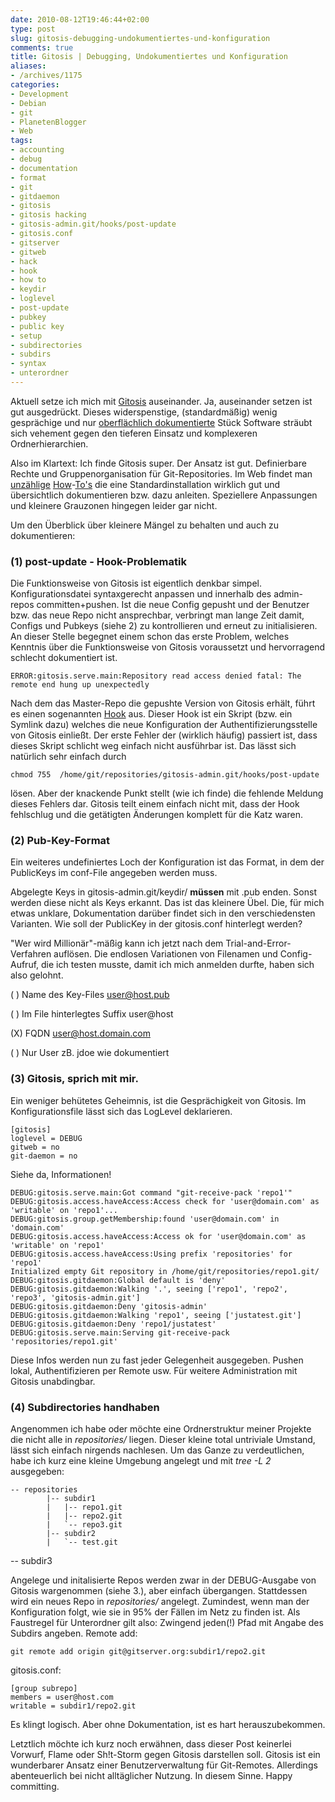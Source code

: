```yaml
---
date: 2010-08-12T19:46:44+02:00
type: post
slug: gitosis-debugging-undokumentiertes-und-konfiguration
comments: true
title: Gitosis | Debugging, Undokumentiertes und Konfiguration
aliases:
- /archives/1175
categories:
- Development
- Debian
- git
- PlanetenBlogger
- Web
tags:
- accounting
- debug
- documentation
- format
- git
- gitdaemon
- gitosis
- gitosis hacking
- gitosis-admin.git/hooks/post-update
- gitosis.conf
- gitserver
- gitweb
- hack
- hook
- how to
- keydir
- loglevel
- post-update
- pubkey
- public key
- setup
- subdirectories
- subdirs
- syntax
- unterordner
---
```


Aktuell setze ich mich mit [Gitosis](http://eagain.net/gitweb/?p=gitosis.git;a=summary) auseinander. Ja, auseinander setzen ist gut ausgedrückt. Dieses  widerspenstige, (standardmäßig) wenig gesprächige und nur [oberflächlich  dokumentierte](http://eagain.net/gitweb/?p=gitosis.git;a=blob;f=README.rst;h=92047762c38cdf018a901b48a5a092796f51500e;hb=dedb3dc63f413ed6eeba8082b7e93ad136b16d0d) Stück Software sträubt sich vehement gegen den  tieferen Einsatz und komplexeren Ordnerhierarchien.

Also im Klartext: Ich finde Gitosis super. Der Ansatz ist gut.  Definierbare Rechte und Gruppenorganisation für Git-Repositories. Im Web  findet man [unzählige](http://scie.nti.st/2007/11/14/hosting-git-repositories-the-easy-and-secure-way) [How](http://bogdan.org.ua/2009/02/20/gitosis-how-to-add-new-repository.html)-[To's](http://www.mantisbt.org/wiki/doku.php/mantisbt:gitosis_management) die eine Standardinstallation wirklich gut und übersichtlich  dokumentieren bzw. dazu anleiten. Speziellere Anpassungen und kleinere  Grauzonen hingegen leider gar nicht.

Um den Überblick über kleinere Mängel zu behalten und auch zu  dokumentieren:


### (1) post-update - Hook-Problematik


Die Funktionsweise von Gitosis ist eigentlich denkbar simpel. Konfigurationsdatei syntaxgerecht anpassen  und innerhalb des admin-repos committen+pushen. Ist die neue Config  gepusht und der Benutzer bzw. das neue Repo nicht ansprechbar, verbringt man lange Zeit damit, Configs und Pubkeys (siehe 2) zu  kontrollieren und erneut zu initialisieren. An dieser Stelle begegnet einem  schon das erste Problem, welches Kenntnis über die Funktionsweise von  Gitosis voraussetzt und hervorragend schlecht dokumentiert ist.
```
ERROR:gitosis.serve.main:Repository read access denied fatal: The remote end hung up unexpectedly
```

Nach dem  das Master-Repo die gepushte Version von Gitosis erhält, führt es einen  sogenannten [Hook](http://www.kernel.org/pub/software/scm/git/docs/githooks.html) aus. Dieser Hook ist ein Skript (bzw. ein Symlink dazu) welches die  neue Konfiguration der Authentifizierungsstelle von Gitosis einließt. Der erste Fehler der (wirklich häufig) passiert ist, dass dieses Skript schlicht weg einfach nicht ausführbar  ist. Das lässt sich natürlich sehr einfach durch

```
chmod 755  /home/git/repositories/gitosis-admin.git/hooks/post-update
```


lösen. Aber der knackende Punkt stellt (wie ich finde) die fehlende Meldung dieses Fehlers dar. Gitosis teilt einem einfach nicht mit,  dass der Hook fehlschlug und die getätigten Änderungen komplett für  die Katz waren.


### (2) Pub-Key-Format


Ein weiteres undefiniertes Loch der Konfiguration ist das Format, in  dem der PublicKeys im conf-File angegeben werden muss.

Abgelegte Keys in gitosis-admin.git/keydir/ **müssen** mit .pub  enden. Sonst werden diese nicht als Keys erkannt. Das ist das  kleinere Übel. Die, für mich etwas unklare, Dokumentation darüber findet sich  in den verschiedensten Varianten. Wie soll der PublicKey in der  gitosis.conf hinterlegt werden?

"Wer wird Millionär"-mäßig kann ich jetzt nach dem  Trial-and-Error-Verfahren auflösen. Die endlosen Variationen von  Filenamen und Config-Aufruf, die ich testen musste, damit ich mich  anmelden durfte, haben sich also gelohnt.








( ) Name des Key-Files user@host.pub


( ) Im File hinterlegtes Suffix user@host






(X) FQDN user@host.domain.com


( ) Nur User zB. jdoe wie dokumentiert






### (3) Gitosis, sprich mit mir.


Ein weniger behütetes Geheimnis, ist die Gesprächigkeit von Gitosis. Im Konfigurationsfile lässt sich das LogLevel deklarieren.
```
[gitosis]
loglevel = DEBUG
gitweb = no
git-daemon = no

```

Siehe da, Informationen!


    DEBUG:gitosis.serve.main:Got command "git-receive-pack 'repo1'"
    DEBUG:gitosis.access.haveAccess:Access check for 'user@domain.com' as 'writable' on 'repo1'...
    DEBUG:gitosis.group.getMembership:found 'user@domain.com' in 'domain.com'
    DEBUG:gitosis.access.haveAccess:Access ok for 'user@domain.com' as 'writable' on 'repo1'
    DEBUG:gitosis.access.haveAccess:Using prefix 'repositories' for 'repo1'
    Initialized empty Git repository in /home/git/repositories/repo1.git/
    DEBUG:gitosis.gitdaemon:Global default is 'deny'
    DEBUG:gitosis.gitdaemon:Walking '.', seeing ['repo1', 'repo2', 'repo3', 'gitosis-admin.git']
    DEBUG:gitosis.gitdaemon:Deny 'gitosis-admin'
    DEBUG:gitosis.gitdaemon:Walking 'repo1', seeing ['justatest.git']
    DEBUG:gitosis.gitdaemon:Deny 'repo1/justatest'
    DEBUG:gitosis.serve.main:Serving git-receive-pack 'repositories/repo1.git'


Diese Infos werden nun zu fast jeder Gelegenheit ausgegeben. Pushen lokal, Authentifizieren per Remote usw. Für weitere Administration mit Gitosis unabdingbar.


### (4) Subdirectories handhaben


Angenommen ich habe oder möchte eine Ordnerstruktur meiner Projekte die nicht alle in _repositories/_ liegen. Dieser kleine total untriviale Umstand, lässt sich einfach nirgends nachlesen. Um das Ganze zu verdeutlichen, habe ich kurz eine kleine Umgebung angelegt und mit _tree -L 2_ ausgegeben:


```
-- repositories
        |-- subdir1
        |   |-- repo1.git
        |   |-- repo2.git
        |   `-- repo3.git
        |-- subdir2
        |   `-- test.git
```
-- subdir3


Angelege und initalisierte Repos werden zwar in der DEBUG-Ausgabe von Gitosis wargenommen (siehe 3.), aber einfach übergangen. Stattdessen wird ein neues Repo in _repositories/_ angelegt. Zumindest, wenn man der Konfiguration folgt, wie sie in 95% der Fällen im Netz zu finden ist. Als Faustregel für Unterordner gilt also: Zwingend jeden(!) Pfad mit Angabe des Subdirs angeben.
Remote add:
```
git remote add origin git@gitserver.org:subdir1/repo2.git
```

gitosis.conf:
```
[group subrepo]
members = user@host.com
writable = subdir1/repo2.git
```


Es klingt logisch. Aber ohne Dokumentation, ist es hart herauszubekommen.

Letztlich möchte ich kurz noch erwähnen, dass dieser Post keinerlei Vorwurf, Flame oder Sh!t-Storm gegen Gitosis darstellen soll. Gitosis ist ein wunderbarer Ansatz einer Benutzerverwaltung für Git-Remotes. Allerdings abenteuerlich bei nicht alltäglicher Nutzung. In diesem Sinne. Happy committing.
